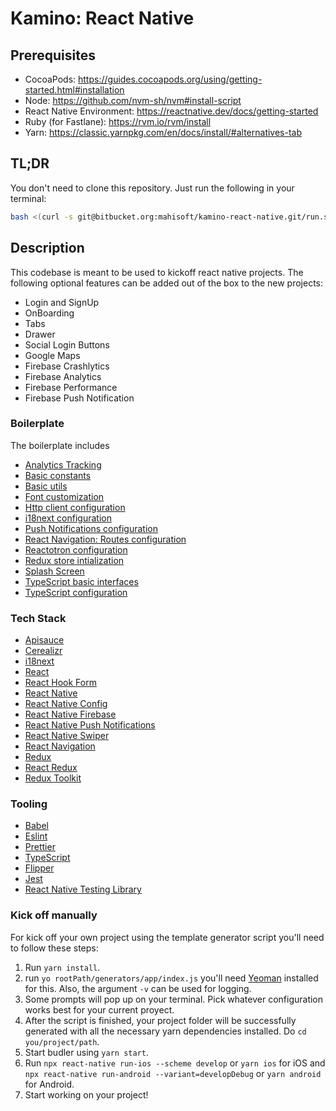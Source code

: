# Kamino: React Native

## Prerequisites

- CocoaPods: https://guides.cocoapods.org/using/getting-started.html#installation
- Node: https://github.com/nvm-sh/nvm#install-script
- React Native Environment: https://reactnative.dev/docs/getting-started
- Ruby (for Fastlane): https://rvm.io/rvm/install
- Yarn: https://classic.yarnpkg.com/en/docs/install/#alternatives-tab

## TL;DR

You don't need to clone this repository. Just run the following in your terminal:

```bash
bash <(curl -s git@bitbucket.org:mahisoft/kamino-react-native.git/run.sh)
```

## Description

This codebase is meant to be used to kickoff react native projects.
The following optional features can be added out of the box to the new projects:

- Login and SignUp
- OnBoarding
- Tabs
- Drawer
- Social Login Buttons
- Google Maps
- Firebase Crashlytics
- Firebase Analytics
- Firebase Performance
- Firebase Push Notification

### Boilerplate

The boilerplate includes

- [Analytics Tracking](/generators/app/templates/src/redux/middlewares/analyticsMiddleware.js)
- [Basic constants](/generators/app/templates/src/constants)
- [Basic utils](/generators/app/templates/src/utils)
- [Font customization](/generators/app/templates/src/config/fonts.js)
- [Http client configuration](/generators/app/templates/src/config/api.js)
- [i18next configuration](/generators/app/templates/src/config/i18n.js)
- [Push Notifications configuration](/generators/app/templates/src/config/pushNotifications.js)
- [React Navigation: Routes configuration](/generators/app/templates/src/app/components/AppNavigator/navigator.ejs)
- [Reactotron configuration](/generators/app/templates/src/config/reactotronConfig.ejs)
- [Redux store intialization](/generators/app/templates/src/redux/store.ejs)
- [Splash Screen](/generators/app/tasks/appSetup/coreFiles/splashScreenSetup.js)
- [TypeScript basic interfaces](/generators/app/templates/src/interfaces)
- [TypeScript configuration](/generators/app/templates/tsconfig.json)

### Tech Stack

- [Apisauce](https://github.com/skellock/apisauce)
- [Cerealizr](https://github.com/damfinkel/cerealizr)
- [i18next](https://www.i18next.com/)
- [React](https://reactjs.org/)
- [React Hook Form](https://react-hook-form.com/)
- [React Native](https://reactnative.dev/)
- [React Native Config](https://github.com/luggit/react-native-config)
- [React Native Firebase](https://invertase.io/oss/react-native-firebase)
- [React Native Push Notifications](https://github.com/zo0r/react-native-push-notification)
- [React Native Swiper](https://github.com/leecade/react-native-swiper)
- [React Navigation](https://reactnavigation.org/)
- [Redux](http://redux.js.org/)
- [React Redux](https://react-redux.js.org/)
- [Redux Toolkit](https://redux-toolkit.js.org/)

### Tooling

- [Babel](https://babeljs.io/)
- [Eslint](http://eslint.org/)
- [Prettier](https://github.com/prettier/prettier)
- [TypeScript](https://www.typescriptlang.org/)
- [Flipper](https://fbflipper.com/)
- [Jest](https://jestjs.io/)
- [React Native Testing Library](https://github.com/callstack/react-native-testing-library)

### Kick off manually

For kick off your own project using the template generator script you'll need to follow these steps:

1. Run `yarn install`.
2. run `yo rootPath/generators/app/index.js` you'll need [Yeoman](https://yeoman.io/learning/index.html) installed for this. Also, the argument `-v` can be used for logging.
3. Some prompts will pop up on your terminal. Pick whatever configuration works best for your current proyect.
4. After the script is finished, your project folder will be successfully generated with all the necessary yarn dependencies installed. Do `cd you/project/path`.
5. Start budler using `yarn start`.
6. Run `npx react-native run-ios --scheme develop` or `yarn ios` for iOS and `npx react-native run-android --variant=developDebug` or `yarn android` for Android.
7. Start working on your project!
